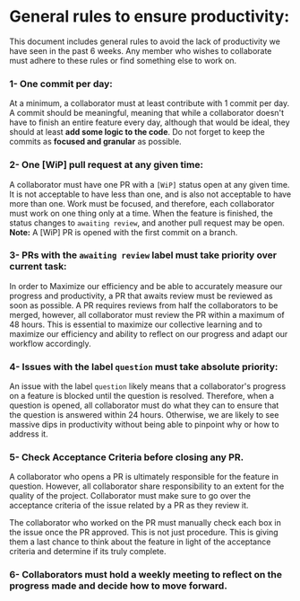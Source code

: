 # General rules to ensure productivity:

This document includes general rules to avoid the lack of productivity we have seen in the past 6 weeks. Any member who wishes to collaborate must adhere to these rules or find something else to work on.

### 1- One commit per day:

At a minimum, a collaborator must at least contribute with 1 commit per day. A commit should be meaningful, meaning that while a collaborator doesn't have to finish an entire feature every day, although that would be ideal, they should at least **add some logic to the code**. Do not forget to keep the commits as **focused and granular** as possible.

### 2- One [WiP] pull request at any given time:

A collaborator must have one PR with a `[WiP]` status open at any given time. It is not acceptable to have less than one, and is also not acceptable to have more than one. Work must be focused, and therefore, each collaborator must work on one thing only at a time. When the feature is finished, the status changes to `awaiting review`, and another pull request may be open.
**Note:** A [WiP] PR is opened with the first commit on a branch.

### 3- PRs with the `awaiting review` label must take priority over current task:

In order to Maximize our efficiency and be able to accurately measure our progress and productivity, a PR that awaits review must be reviewed as soon as possible. A PR requires reviews from half the collaborators to be merged, however, all collaborator must review the PR within a maximum of 48 hours. This is essential to maximize our collective learning and to maximize our efficiency and ability to reflect on our progress and adapt our workflow accordingly.

### 4- Issues with the label `question` must take absolute priority:

An issue with the label `question` likely means that a collaborator's progress on a feature is blocked until the question is resolved. Therefore, when a question is opened, all collaborator must do what they can to ensure that the question is answered within 24 hours. Otherwise, we are likely to see massive dips in productivity without being able to pinpoint why or how to address it.

### 5- Check Acceptance Criteria before closing any PR.

A collaborator who opens a PR is ultimately responsible for the feature in question. However, all collaborator share responsibility to an extent for the quality of the project. Collaborator must make sure to go over the acceptance criteria of the issue related by a PR as they review it.

The collaborator who worked on the PR must manually check each box in the issue once the PR approved. This is not just procedure. This is giving them a last chance to think about the feature in light of the acceptance criteria and determine if its truly complete.

### 6- Collaborators must hold a weekly meeting to reflect on the progress made and decide how to move forward.
